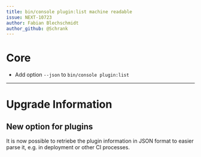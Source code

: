 ```yaml
---
title: bin/console plugin:list machine readable
issue: NEXT-10723
author: Fabian Blechschmidt
author_github: @Schrank
---
```

# Core
* Add option `--json` to `bin/console plugin:list`
___
# Upgrade Information

## New option for plugins
It is now possible to retriebe the plugin information in JSON format to easier parse it,
e.g. in deployment or other CI processes.

